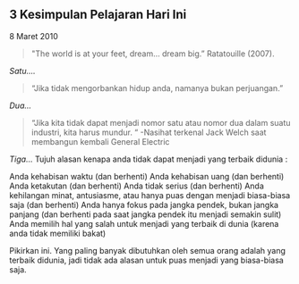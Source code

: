 ## 3 Kesimpulan Pelajaran Hari Ini

8 Maret 2010

> "The world is at your feet, dream… dream big.” Ratatouille (2007).


*Satu….*
> “Jika tidak mengorbankan hidup anda, namanya bukan perjuangan.”

*Dua…*
> “Jika kita tidak dapat menjadi nomor satu atau nomor dua dalam suatu industri, kita harus mundur. “
> -Nasihat terkenal Jack Welch saat membangun kembali General Electric

*Tiga…*
Tujuh alasan kenapa anda tidak dapat menjadi yang terbaik didunia :

Anda kehabisan waktu (dan berhenti)
Anda kehabisan uang (dan berhenti)
Anda ketakutan (dan berhenti)
Anda tidak serius (dan berhenti)
Anda kehilangan minat, antusiasme, atau hanya puas dengan menjadi biasa-biasa saja (dan berhenti)
Anda hanya fokus pada jangka pendek, bukan jangka panjang (dan berhenti pada saat jangka pendek itu menjadi semakin sulit)
Anda memilih hal yang salah untuk menjadi yang terbaik di dunia (karena anda tidak memiliki bakat)

Pikirkan ini. Yang paling banyak dibutuhkan oleh semua orang adalah yang terbaik didunia, jadi tidak ada alasan untuk puas menjadi yang biasa-biasa saja.